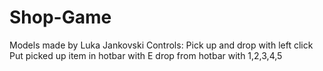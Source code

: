 # Shop-Game
Models made by Luka Jankovski
Controls:
Pick up and drop with left click
Put picked up item in hotbar with E
drop from hotbar with 1,2,3,4,5
